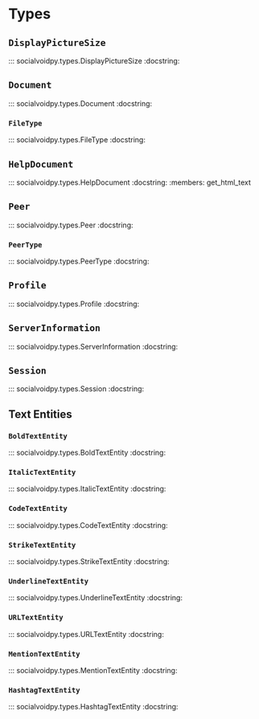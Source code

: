 # Types

## `DisplayPictureSize`

::: socialvoidpy.types.DisplayPictureSize
    :docstring:

## `Document`

::: socialvoidpy.types.Document
    :docstring:

### `FileType`

::: socialvoidpy.types.FileType
    :docstring:

## `HelpDocument`

::: socialvoidpy.types.HelpDocument
    :docstring:
    :members: get_html_text

## `Peer`

::: socialvoidpy.types.Peer
    :docstring:

### `PeerType`

::: socialvoidpy.types.PeerType
    :docstring:

## `Profile`

::: socialvoidpy.types.Profile
    :docstring:

## `ServerInformation`

::: socialvoidpy.types.ServerInformation
    :docstring:

## `Session`

::: socialvoidpy.types.Session
    :docstring:

## Text Entities

### `BoldTextEntity`

::: socialvoidpy.types.BoldTextEntity
    :docstring:


### `ItalicTextEntity`

::: socialvoidpy.types.ItalicTextEntity
    :docstring:


### `CodeTextEntity`

::: socialvoidpy.types.CodeTextEntity
    :docstring:


### `StrikeTextEntity`

::: socialvoidpy.types.StrikeTextEntity
    :docstring:


### `UnderlineTextEntity`

::: socialvoidpy.types.UnderlineTextEntity
    :docstring:


### `URLTextEntity`

::: socialvoidpy.types.URLTextEntity
    :docstring:


### `MentionTextEntity`

::: socialvoidpy.types.MentionTextEntity
    :docstring:


### `HashtagTextEntity`

::: socialvoidpy.types.HashtagTextEntity
    :docstring:
